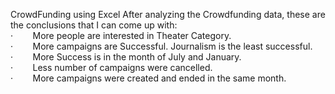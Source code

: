 CrowdFunding using Excel
After analyzing the Crowdfunding data, these are the conclusions that I can come up with:	
·        More people are interested in Theater Category.						
·        More campaigns are Successful. Journalism is the least successful.						
·        More Success is in the month of July and January.						
·        Less number of campaigns were cancelled.						
·        More campaigns were created and ended in the same month.						
						
